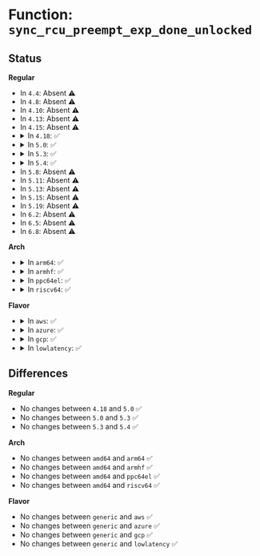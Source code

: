 # Function: <code>sync_rcu_preempt_exp_done_unlocked</code>

## Status
<b>Regular</b>
<ul>
<li>
In <code>4.4</code>: Absent ⚠️
</li>
<li>
In <code>4.8</code>: Absent ⚠️
</li>
<li>
In <code>4.10</code>: Absent ⚠️
</li>
<li>
In <code>4.13</code>: Absent ⚠️
</li>
<li>
In <code>4.15</code>: Absent ⚠️
</li>
<li>
<details>
<summary>In <code>4.18</code>: ✅</summary>

```c
bool sync_rcu_preempt_exp_done_unlocked(struct rcu_node *rnp);
```

**Collision:** Unique Static

**Inline:** No

**Transformation:** False

**Instances:**

```
In kernel/rcu/tree.c (ffffffff81104850)
Location: kernel/rcu/tree_exp.h:174
Inline: False
Direct callers:
  - kernel/rcu/tree.c:rcu_exp_wait_wake
  - kernel/rcu/tree.c:rcu_exp_wait_wake
  - kernel/rcu/tree.c:rcu_exp_wait_wake
  - kernel/rcu/tree.c:rcu_exp_wait_wake
  - kernel/rcu/tree.c:rcu_exp_wait_wake
```
**Symbols:**

```
ffffffff81104850-ffffffff81104891: sync_rcu_preempt_exp_done_unlocked (STB_LOCAL)
```
</details>
</li>
<li>
<details>
<summary>In <code>5.0</code>: ✅</summary>

```c
bool sync_rcu_preempt_exp_done_unlocked(struct rcu_node *rnp);
```

**Collision:** Unique Static

**Inline:** No

**Transformation:** False

**Instances:**

```
In kernel/rcu/tree.c (ffffffff81110230)
Location: kernel/rcu/tree_exp.h:174
Inline: False
Direct callers:
  - kernel/rcu/tree.c:rcu_exp_wait_wake
  - kernel/rcu/tree.c:rcu_exp_wait_wake
  - kernel/rcu/tree.c:rcu_exp_wait_wake
  - kernel/rcu/tree.c:rcu_exp_wait_wake
  - kernel/rcu/tree.c:rcu_exp_wait_wake
```
**Symbols:**

```
ffffffff81110230-ffffffff81110271: sync_rcu_preempt_exp_done_unlocked (STB_LOCAL)
```
</details>
</li>
<li>
<details>
<summary>In <code>5.3</code>: ✅</summary>

```c
bool sync_rcu_preempt_exp_done_unlocked(struct rcu_node *rnp);
```

**Collision:** Unique Static

**Inline:** No

**Transformation:** False

**Instances:**

```
In kernel/rcu/tree.c (ffffffff81119a60)
Location: kernel/rcu/tree_exp.h:164
Inline: False
Direct callers:
  - kernel/rcu/tree.c:synchronize_sched_expedited_wait
  - kernel/rcu/tree.c:synchronize_sched_expedited_wait
  - kernel/rcu/tree.c:synchronize_sched_expedited_wait
  - kernel/rcu/tree.c:synchronize_sched_expedited_wait
  - kernel/rcu/tree.c:synchronize_sched_expedited_wait
```
**Symbols:**

```
ffffffff81119a60-ffffffff81119aa5: sync_rcu_preempt_exp_done_unlocked (STB_LOCAL)
```
</details>
</li>
<li>
<details>
<summary>In <code>5.4</code>: ✅</summary>

```c
bool sync_rcu_preempt_exp_done_unlocked(struct rcu_node *rnp);
```

**Collision:** Unique Static

**Inline:** No

**Transformation:** False

**Instances:**

```
In kernel/rcu/tree.c (ffffffff81125df0)
Location: kernel/rcu/tree_exp.h:164
Inline: False
Direct callers:
  - kernel/rcu/tree.c:synchronize_sched_expedited_wait
  - kernel/rcu/tree.c:synchronize_sched_expedited_wait
  - kernel/rcu/tree.c:synchronize_sched_expedited_wait
  - kernel/rcu/tree.c:synchronize_sched_expedited_wait
  - kernel/rcu/tree.c:synchronize_sched_expedited_wait
```
**Symbols:**

```
ffffffff81125df0-ffffffff81125e35: sync_rcu_preempt_exp_done_unlocked (STB_LOCAL)
```
</details>
</li>
<li>
In <code>5.8</code>: Absent ⚠️
</li>
<li>
In <code>5.11</code>: Absent ⚠️
</li>
<li>
In <code>5.13</code>: Absent ⚠️
</li>
<li>
In <code>5.15</code>: Absent ⚠️
</li>
<li>
In <code>5.19</code>: Absent ⚠️
</li>
<li>
In <code>6.2</code>: Absent ⚠️
</li>
<li>
In <code>6.5</code>: Absent ⚠️
</li>
<li>
In <code>6.8</code>: Absent ⚠️
</li>
</ul>
<b>Arch</b>
<ul>
<li>
<details>
<summary>In <code>arm64</code>: ✅</summary>

```c
bool sync_rcu_preempt_exp_done_unlocked(struct rcu_node *rnp);
```

**Collision:** Unique Static

**Inline:** No

**Transformation:** False

**Instances:**

```
In kernel/rcu/tree.c (ffff80001018d0c0)
Location: kernel/rcu/tree_exp.h:164
Inline: False
Direct callers:
  - kernel/rcu/tree.c:synchronize_sched_expedited_wait
  - kernel/rcu/tree.c:synchronize_sched_expedited_wait
  - kernel/rcu/tree.c:synchronize_sched_expedited_wait
  - kernel/rcu/tree.c:synchronize_sched_expedited_wait
  - kernel/rcu/tree.c:synchronize_sched_expedited_wait
```
**Symbols:**

```
ffff80001018d0c0-ffff80001018d174: sync_rcu_preempt_exp_done_unlocked (STB_LOCAL)
```
</details>
</li>
<li>
<details>
<summary>In <code>armhf</code>: ✅</summary>

```c
bool sync_rcu_preempt_exp_done_unlocked(struct rcu_node *rnp);
```

**Collision:** Unique Static

**Inline:** No

**Transformation:** False

**Instances:**

```
In kernel/rcu/tree.c (c03d9f7c)
Location: kernel/rcu/tree_exp.h:164
Inline: False
Direct callers:
  - kernel/rcu/tree.c:synchronize_sched_expedited_wait
  - kernel/rcu/tree.c:synchronize_sched_expedited_wait
  - kernel/rcu/tree.c:synchronize_sched_expedited_wait
  - kernel/rcu/tree.c:synchronize_sched_expedited_wait
  - kernel/rcu/tree.c:synchronize_sched_expedited_wait
```
**Symbols:**

```
c03d9f7c-c03d9fc4: sync_rcu_preempt_exp_done_unlocked (STB_LOCAL)
```
</details>
</li>
<li>
<details>
<summary>In <code>ppc64el</code>: ✅</summary>

```c
bool sync_rcu_preempt_exp_done_unlocked(struct rcu_node *rnp);
```

**Collision:** Unique Static

**Inline:** No

**Transformation:** False

**Instances:**

```
In kernel/rcu/tree.c (c0000000001e6600)
Location: kernel/rcu/tree_exp.h:164
Inline: False
Direct callers:
  - kernel/rcu/tree.c:synchronize_sched_expedited_wait
  - kernel/rcu/tree.c:synchronize_sched_expedited_wait
  - kernel/rcu/tree.c:synchronize_sched_expedited_wait
  - kernel/rcu/tree.c:synchronize_sched_expedited_wait
```
**Symbols:**

```
c0000000001e6600-c0000000001e66a4: sync_rcu_preempt_exp_done_unlocked (STB_LOCAL)
```
</details>
</li>
<li>
<details>
<summary>In <code>riscv64</code>: ✅</summary>

```c
bool sync_rcu_preempt_exp_done_unlocked(struct rcu_node *rnp);
```

**Collision:** Unique Static

**Inline:** No

**Transformation:** False

**Instances:**

```
In kernel/rcu/tree.c (ffffffe000120544)
Location: kernel/rcu/tree_exp.h:164
Inline: False
Direct callers:
  - kernel/rcu/tree.c:synchronize_sched_expedited_wait
  - kernel/rcu/tree.c:synchronize_sched_expedited_wait
  - kernel/rcu/tree.c:synchronize_sched_expedited_wait
  - kernel/rcu/tree.c:synchronize_sched_expedited_wait
  - kernel/rcu/tree.c:synchronize_sched_expedited_wait
```
**Symbols:**

```
ffffffe000120544-ffffffe000120590: sync_rcu_preempt_exp_done_unlocked (STB_LOCAL)
```
</details>
</li>
</ul>
<b>Flavor</b>
<ul>
<li>
<details>
<summary>In <code>aws</code>: ✅</summary>

```c
bool sync_rcu_preempt_exp_done_unlocked(struct rcu_node *rnp);
```

**Collision:** Unique Static

**Inline:** No

**Transformation:** False

**Instances:**

```
In kernel/rcu/tree.c (ffffffff8111e3d0)
Location: kernel/rcu/tree_exp.h:164
Inline: False
Direct callers:
  - kernel/rcu/tree.c:synchronize_sched_expedited_wait
  - kernel/rcu/tree.c:synchronize_sched_expedited_wait
  - kernel/rcu/tree.c:synchronize_sched_expedited_wait
  - kernel/rcu/tree.c:synchronize_sched_expedited_wait
  - kernel/rcu/tree.c:synchronize_sched_expedited_wait
```
**Symbols:**

```
ffffffff8111e3d0-ffffffff8111e415: sync_rcu_preempt_exp_done_unlocked (STB_LOCAL)
```
</details>
</li>
<li>
<details>
<summary>In <code>azure</code>: ✅</summary>

```c
bool sync_rcu_preempt_exp_done_unlocked(struct rcu_node *rnp);
```

**Collision:** Unique Static

**Inline:** No

**Transformation:** False

**Instances:**

```
In kernel/rcu/tree.c (ffffffff8110f430)
Location: kernel/rcu/tree_exp.h:164
Inline: False
Direct callers:
  - kernel/rcu/tree.c:synchronize_sched_expedited_wait
  - kernel/rcu/tree.c:synchronize_sched_expedited_wait
  - kernel/rcu/tree.c:synchronize_sched_expedited_wait
  - kernel/rcu/tree.c:synchronize_sched_expedited_wait
  - kernel/rcu/tree.c:synchronize_sched_expedited_wait
```
**Symbols:**

```
ffffffff8110f430-ffffffff8110f475: sync_rcu_preempt_exp_done_unlocked (STB_LOCAL)
```
</details>
</li>
<li>
<details>
<summary>In <code>gcp</code>: ✅</summary>

```c
bool sync_rcu_preempt_exp_done_unlocked(struct rcu_node *rnp);
```

**Collision:** Unique Static

**Inline:** No

**Transformation:** False

**Instances:**

```
In kernel/rcu/tree.c (ffffffff8111c2c0)
Location: kernel/rcu/tree_exp.h:164
Inline: False
Direct callers:
  - kernel/rcu/tree.c:synchronize_sched_expedited_wait
  - kernel/rcu/tree.c:synchronize_sched_expedited_wait
  - kernel/rcu/tree.c:synchronize_sched_expedited_wait
  - kernel/rcu/tree.c:synchronize_sched_expedited_wait
  - kernel/rcu/tree.c:synchronize_sched_expedited_wait
```
**Symbols:**

```
ffffffff8111c2c0-ffffffff8111c305: sync_rcu_preempt_exp_done_unlocked (STB_LOCAL)
```
</details>
</li>
<li>
<details>
<summary>In <code>lowlatency</code>: ✅</summary>

```c
bool sync_rcu_preempt_exp_done_unlocked(struct rcu_node *rnp);
```

**Collision:** Unique Static

**Inline:** No

**Transformation:** False

**Instances:**

```
In kernel/rcu/tree.c (ffffffff811279d0)
Location: kernel/rcu/tree_exp.h:164
Inline: False
Direct callers:
  - kernel/rcu/tree.c:synchronize_sched_expedited_wait
  - kernel/rcu/tree.c:synchronize_sched_expedited_wait
  - kernel/rcu/tree.c:synchronize_sched_expedited_wait
  - kernel/rcu/tree.c:synchronize_sched_expedited_wait
  - kernel/rcu/tree.c:synchronize_sched_expedited_wait
```
**Symbols:**

```
ffffffff811279d0-ffffffff81127a15: sync_rcu_preempt_exp_done_unlocked (STB_LOCAL)
```
</details>
</li>
</ul>

## Differences
<b>Regular</b>
<ul>
<li>
No changes between <code>4.18</code> and <code>5.0</code> ✅
</li>
<li>
No changes between <code>5.0</code> and <code>5.3</code> ✅
</li>
<li>
No changes between <code>5.3</code> and <code>5.4</code> ✅
</li>
</ul>
<b>Arch</b>
<ul>
<li>
No changes between <code>amd64</code> and <code>arm64</code> ✅
</li>
<li>
No changes between <code>amd64</code> and <code>armhf</code> ✅
</li>
<li>
No changes between <code>amd64</code> and <code>ppc64el</code> ✅
</li>
<li>
No changes between <code>amd64</code> and <code>riscv64</code> ✅
</li>
</ul>
<b>Flavor</b>
<ul>
<li>
No changes between <code>generic</code> and <code>aws</code> ✅
</li>
<li>
No changes between <code>generic</code> and <code>azure</code> ✅
</li>
<li>
No changes between <code>generic</code> and <code>gcp</code> ✅
</li>
<li>
No changes between <code>generic</code> and <code>lowlatency</code> ✅
</li>
</ul>
